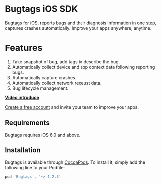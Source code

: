 # Bugtags iOS SDK
Bugtags for iOS, reports bugs and their diagnosis information in one step, captures crashes automatically. Improve your apps anywhere, anytime.

# Features
1. Take snapshot of bug, add tags to describe the bug.
2. Automatically collect device and app context data following reporting bugs.
3. Automatically capture crashes.
4. Automatically collect network reqeust data.
5. Bug lifecycle management. 

__[Video introduce](http://blog.bugtags.com/2015/12/23/bugtags-intro-video/)__

[Create a free account](http://bugtags.com/) and invite your team to improve your apps.

## Requirements

Bugtags requires iOS 6.0 and above.

## Installation

Bugtags is available through [CocoaPods](http://cocoapods.org). To install
it, simply add the following line to your Podfile:

```ruby
pod 'Bugtags', '~> 1.2.3'
```
